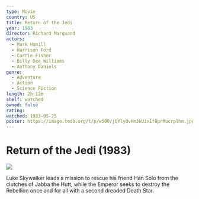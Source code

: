```yaml
---
type: Movie
country: US
title: Return of the Jedi
year: 1983
director: Richard Marquand
actors:
  - Mark Hamill
  - Harrison Ford
  - Carrie Fisher
  - Billy Dee Williams
  - Anthony Daniels
genre:
  - Adventure
  - Action
  - Science Fiction
length: 2h 12m
shelf: watched
owned: false
rating:
watched: 1983-05-25
poster: https://image.tmdb.org/t/p/w500/jQYlydvHm3kUix1f8prMucrplhm.jpg
---
```


# Return of the Jedi (1983)

![](https://image.tmdb.org/t/p/w500/jQYlydvHm3kUix1f8prMucrplhm.jpg)

Luke Skywalker leads a mission to rescue his friend Han Solo from the clutches of Jabba the Hutt, while the Emperor seeks to destroy the Rebellion once and for all with a second dreaded Death Star.